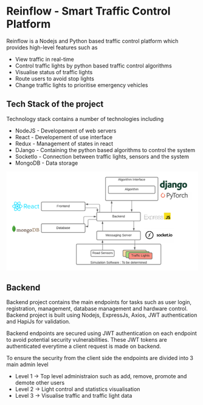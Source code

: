 # Reinflow - Smart Traffic Control Platform
Reinflow is a Nodejs and Python based traffic control platform which provides high-level features such as
- View traffic in real-time
- Control traffic lights by python based traffic control algorithms
- Visualise status of traffic lights
- Route users to avoid stop lights
- Change traffic lights to prioritise emergency vehicles

## Tech Stack of the project

Technology stack contains a number of technologies including 
- NodeJS - Developement of web servers
- React - Developement of use interface
- Redux - Management of states in react
- DJango - Containing the python based algorithms to control the system
- SocketIo - Connection between traffic lights, sensors and the system
- MongoDB - Data storage

![alt test](external/Stack.png 'Tech Stack')
## Backend
Backend project contains the main endpoints for tasks such as user login, registration, management, database management and hardware control. Backend project is built using Nodejs, ExpressJs, Axios, JWT authentication and HapiJs for validation.

Backend endpoints are secured using JWT authentication on each endpoint to avoid potential security vulnerabilities. These JWT tokens are authenticated everytime a client request is made on backend.

To ensure the security from the client side the endpoints are divided into 3 main admin level 
- Level 1 -> Top level administraion such as add, remove, promote and demote other users
- Level 2 -> Light control and statistics visualisation
- Level 3 -> Visualise traffic and traffic light data


